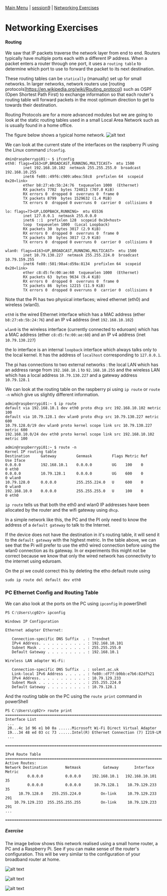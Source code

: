 [Main Menu](../../README.md) | [session9](../../session9/) | [Networking Exercises](../docs/networking-exercises.md)

# Networking Exercises

#### Routing

We saw that IP packets traverse the network layer from end to end.
Routers typically have multiple ports each with a different IP address.
When a packet enters a router through one port, it uses a `routing table` to determine which port to use to forward the packet to its next destination.

These routing tables can be `statically` (manually) set up for small networks.
In larger networks, network routers use [routing protocols]https://en.wikipedia.org/wiki/Routing_protocol) such as OSPF (Open Shortest Path First) to exchange information so that each router's routing table will forward packets in the most optimum direction to get to towards their destination.

Routing Protocols are for a more advanced modules but we are going to look at the static routing tables used in a small Local Area Network such as is usually found in a home office.

The figure below shows a typical home network.
![alt text](../docs/images/simpleNetwork.drawio.png "simpleNetwork.drawio.png")

We can look at the current state of the interfaces on the raspberry Pi using the Linux command `ifconfig`.

```
dmin@raspberrypi01:~ $ ifconfig
eth0: flags=4163<UP,BROADCAST,RUNNING,MULTICAST>  mtu 1500
        inet 192.168.10.102  netmask 255.255.255.0  broadcast 192.168.10.255
        inet6 fe80::49f6:c909:a0ea:58c8  prefixlen 64  scopeid 0x20<link>
        ether b8:27:eb:5b:24:76  txqueuelen 1000  (Ethernet)
        RX packets 7702  bytes 724013 (707.0 KiB)
        RX errors 0  dropped 0  overruns 0  frame 0
        TX packets 8799  bytes 1529632 (1.4 MiB)
        TX errors 0  dropped 0 overruns 0  carrier 0  collisions 0

lo: flags=73<UP,LOOPBACK,RUNNING>  mtu 65536
        inet 127.0.0.1  netmask 255.0.0.0
        inet6 ::1  prefixlen 128  scopeid 0x10<host>
        loop  txqueuelen 1000  (Local Loopback)
        RX packets 30  bytes 3017 (2.9 KiB)
        RX errors 0  dropped 0  overruns 0  frame 0
        TX packets 30  bytes 3017 (2.9 KiB)
        TX errors 0  dropped 0 overruns 0  carrier 0  collisions 0

wlan0: flags=4163<UP,BROADCAST,RUNNING,MULTICAST>  mtu 1500
        inet 10.79.130.227  netmask 255.255.224.0  broadcast 10.79.159.255
        inet6 fe80::501:90a4:d59a:8134  prefixlen 64  scopeid 0x20<link>
        ether c8:d5:fe:00:ae:60  txqueuelen 1000  (Ethernet)
        RX packets 63  bytes 9634 (9.4 KiB)
        RX errors 0  dropped 0  overruns 0  frame 0
        TX packets 86  bytes 12215 (11.9 KiB)
        TX errors 0  dropped 0 overruns 0  carrier 0  collisions 0

```

Note that the Pi has two physical interfaces;  wired ethernet (eth0)  and wireless (wlan0).

`eth0` is the wired Ethernet interface which has a MAC address (ether `b8:27:eb:5b:24:76`) and an IP v4 address (inet `192.168.10.102`)

`wlan0` is the wireless interface (currently connected to eduroam) which has a MAC address (ether `c8:d5:fe:00:ae:60`) and an IP v4 address (inet `10.79.130.227`)

the lo interface is an internal `loopback` interface which always talks only to the local kernel. It has the address of `localhost` corresponding to `127.0.0.1`.

The pi has connections to two external networks : the local LAN which has an address range from `192.168.10.1` to `92.168.10.255`
and the wireless LAN which has a local address `10.79.130.227` and a gateway address `10.79.128.1`

We can look at the routing table on the raspberry pi using `ip route` or `route -n` which give us slightly different information.

```
admin@raspberrypi01:~ $ ip route 
default via 192.168.10.1 dev eth0 proto dhcp src 192.168.10.102 metric 100 
default via 10.79.128.1 dev wlan0 proto dhcp src 10.79.130.227 metric 600 
10.79.128.0/19 dev wlan0 proto kernel scope link src 10.79.130.227 metric 600 
192.168.10.0/24 dev eth0 proto kernel scope link src 192.168.10.102 metric 100 

admin@raspberrypi01:~ $ route -n
Kernel IP routing table
Destination     Gateway         Genmask         Flags Metric Ref    Use Iface
0.0.0.0         192.168.10.1    0.0.0.0         UG    100    0        0 eth0
0.0.0.0         10.79.128.1     0.0.0.0         UG    600    0        0 wlan0
10.79.128.0     0.0.0.0         255.255.224.0   U     600    0        0 wlan0
192.168.10.0    0.0.0.0         255.255.255.0   U     100    0        0 eth0
```

`ip route` tells us that both the eth0 and wlan0 IP addresses have been allocated by the router and the wifi gateway using `dhcp`.

In a simple network like this, the PC and the PI only need to know the address of a `default gateway` to talk to the Internet.

If the device does not have the destination in it's routing table, it will send it to the `default gateway` with the highest metric. 
In the table above, we can see that the Pi will prefer to use the eth0 wired connection before using the wlan0 connection as its gateway.
In or experiments this might not be correct because we know that only the wired network has connectivity to the internet using eduroam.

On the pi we could correct this by deleting the etho default route using

```
sudo ip route del default dev eth0
```


### PC Ethernet Config and Routing Table

We can also look at the ports on the PC using `ipconfig`  in powerShell

```
PS C:\Users\cg02r> ipconfig

Windows IP Configuration

Ethernet adapter Ethernet:

   Connection-specific DNS Suffix  . : Trendnet
   IPv4 Address. . . . . . . . . . . : 192.168.10.101
   Subnet Mask . . . . . . . . . . . : 255.255.255.0
   Default Gateway . . . . . . . . . : 192.168.10.1

Wireless LAN adapter Wi-Fi:

   Connection-specific DNS Suffix  . : solent.ac.uk
   Link-local IPv6 Address . . . . . : fe80::df7f:b9bb:e7b6:82df%21
   IPv4 Address. . . . . . . . . . . : 10.79.129.233
   Subnet Mask . . . . . . . . . . . : 255.255.224.0
   Default Gateway . . . . . . . . . : 10.79.128.1

```

And the routing table on the PC using the `route print` command in powerShell

```
PS C:\Users\cg02r> route print
===========================================================================
Interface List
 ...
 20...4c 1d 96 e1 b0 0a ......Microsoft Wi-Fi Direct Virtual Adapter
 19...34 48 ed 03 cc 73 ......Intel(R) Ethernet Connection (7) I219-LM
 ...

===========================================================================

IPv4 Route Table
===========================================================================
Active Routes:
Network Destination        Netmask          Gateway       Interface  Metric
          0.0.0.0          0.0.0.0     192.168.10.1   192.168.10.101     35
          0.0.0.0          0.0.0.0      10.79.128.1    10.79.129.233     35
      10.79.128.0    255.255.224.0         On-link     10.79.129.233    291
    10.79.129.233  255.255.255.255         On-link     10.79.129.233    291
...

===========================================================================

```

##### Exercise
The image below shows this network realised using a small home router, a PC and a Raspberry Pi.
See if you can make sense of the router's configuration.
This will be very similar to the configuration of your broadband router at home.

![alt text](../docs/images/pcVNC2.png "pcVNC2.png")


![alt text](../docs/images/trendRouter1.png "trendRouter1.png")


![alt text](../docs/images/trendRouter2.png "trendRouter2.png")



